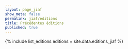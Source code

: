 ```yaml
---
layout: page_jiaf
show_meta: false
permalink: jiaf/editions
title: Précédentes éditions
published: true
---
```


{% include list_editions editions = site.data.editions_jiaf %}
